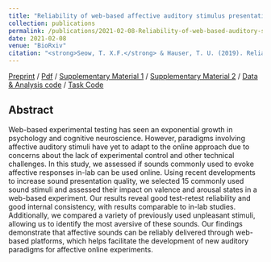 ```yaml
---
title: "Reliability of web-based affective auditory stimulus presentation"
collection: publications
permalink: /publications/2021-02-08-Reliability-of-web-based-auditory-stimulus-presentation
date: 2021-02-08
venue: "BioRxiv"
citation: "<strong>Seow, T. X.F.</strong> & Hauser, T. U. (2019). Reliability of web-based affective auditory stimulus presentation. <i>bioRxiv</i>."
---
```


[Preprint](https://doi.org/10.1101/2021.02.08.430267) / [Pdf](http://seowxft.github.io/files/2021-02-08-Reliability-of-web-based-auditory-stimulus-presentation.pdf) / [Supplementary Material 1](http://seowxft.github.io/files/2021-02-08-Reliability-of-web-based-supplementary1.pdf) / [Supplementary Material 2](http://seowxft.github.io/files/2021-02-08-Reliability-of-web-based-supplementary2.pdf) / [Data & Analysis code](https://github.com/seowxft/audio-pilot-analysis) / [Task Code](https://github.com/seowxft/audio-pilot)

## Abstract

Web-based experimental testing has seen an exponential growth in psychology and cognitive neuroscience. However, paradigms involving affective auditory stimuli have yet to adapt to the online approach due to concerns about the lack of experimental control and other technical challenges. In this study, we assessed if sounds commonly used to evoke affective responses in-lab can be used online. Using recent developments to increase sound presentation quality, we selected 15 commonly used sound stimuli and assessed their impact on valence and arousal states in a web-based experiment. Our results reveal good test-retest reliability and good internal consistency, with results comparable to in-lab studies. Additionally, we compared a variety of previously used unpleasant stimuli, allowing us to identify the most aversive of these sounds. Our findings demonstrate that affective sounds can be reliably delivered through web-based platforms, which helps facilitate the development of new auditory paradigms for affective online experiments.
